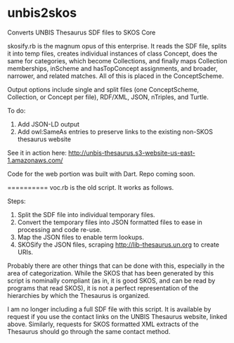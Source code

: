 unbis2skos
==========

Converts UNBIS Thesaurus SDF files to SKOS Core

skosify.rb is the magnum opus of this enterprise.  It reads the SDF file, splits it into temp files, creates individual instances of class Concept, does the same for categories, which become Collections, and finally maps Collection memberships, inScheme and hasTopConcept assignments, and broader, narrower, and related matches.  All of this is placed in the ConceptScheme.

Output options include single and split files (one ConceptScheme, Collection, or Concept per file), RDF/XML, JSON, nTriples, and Turtle.

To do:

1.  Add JSON-LD output
2.  Add owl:SameAs entries to preserve links to the existing non-SKOS thesaurus website

See it in action here: http://unbis-thesaurus.s3-website-us-east-1.amazonaws.com/

Code for the web portion was built with Dart.  Repo coming soon.

==========
voc.rb is the old script.  It works as follows.

Steps:

1.  Split the SDF file into individual temporary files.
2.  Convert the temporary files into JSON formatted files to ease in processing and code re-use.
3.  Map the JSON files to enable term lookups.
4.  SKOSify the JSON files, scraping http://lib-thesaurus.un.org to create URIs.

Probably there are other things that can be done with this, especially in the area of categorization.  While the SKOS that has been generated by this script is nominally compliant (as in, it is good SKOS, and can be read by programs that read SKOS), it is not a perfect representation of the hierarchies by which the Thesaurus is organized.

I am no longer including a full SDF file with this script.  It is available by request if you use the contact links on the UNBIS Thesaurus website, linked above.  Similarly, requests for SKOS formatted XML extracts of the Thesaurus should go through the same contact method.
